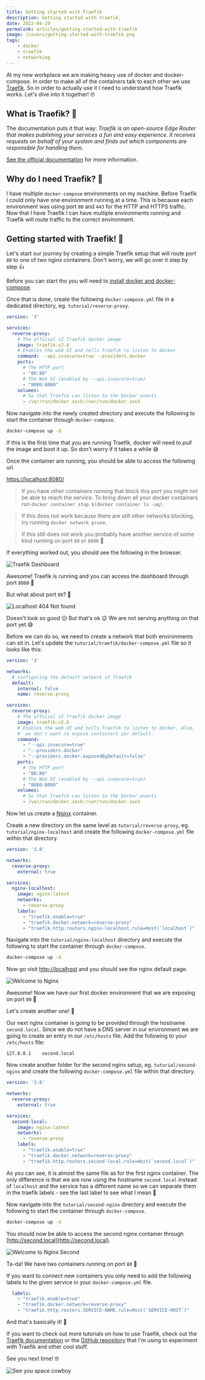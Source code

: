```yaml
---
title: Getting started with Traefik
description: Getting started with traefik.
date: 2022-04-29
permalink: articles/getting-started-with-traefik
image: /covers/getting-started-with-traefik.png
tags: 
    - docker
    - traefik
    - networking
---
```


At my new workplace we are making heavy use of docker and docker-compose. In order to make all of the containers talk to each other we use [Traefik](https://doc.traefik.io/traefik). So in order to actually use it I need to understand how Traefik works. Let's dive into it together! 🤓

<!-- more -->

## What is Traefik? 🤔

The documentation puts it that way: *Traefik is an open-source Edge Router that makes publishing your services a fun and easy experience. It receives requests on behalf of your system and finds out which components are responsible for handling them.*

[See the official documentation](https://doc.traefik.io/traefik/) for more information.

## Why do I need Traefik? 🤔

I have multiple `docker-compose` environments on my machine. Before Traefik I could only have one environment running at a time. This is because each environment was using port `80` and `443` for the HTTP and HTTPS traffic. Now that I have Traefik I can have multiple environments running and Traefik will route traffic to the correct environment.

## Getting started with Traefik! 🥳

Let's start our journey by creating a simple Traefik setup that will route port `80` to one of two nginx containers. Don't worry, we will go over it step by step 👍

Before you can start tho you will need to [install docker and docker-compose](https://thomasventurini.com/articles/install-docker-and-compose-in-ubuntu).

Once that is done, create the following `docker-compose.yml` file in a dedicated directory, eg. `tutorial/reverse-proxy`.

```yaml
version: '3'

services:
  reverse-proxy:
    # The official v2 Traefik docker image
    image: traefik:v2.6
    # Enables the web UI and tells Traefik to listen to docker
    command: --api.insecure=true --providers.docker
    ports:
      # The HTTP port
      - "80:80"
      # The Web UI (enabled by --api.insecure=true)
      - "8080:8080"
    volumes:
      # So that Traefik can listen to the Docker events
      - /var/run/docker.sock:/var/run/docker.sock
```

Now navigate into the newly created directory and execute the following to start the container through `docker-compose`.

```bash
docker-compose up -d
```

If this is the first time that you are running Traefik, docker will need to *pull* the image and boot it up. So don't worry if it takes a while 😅

Once the container are running, you should be able to access the following url.

[https://localhost:8080/](https://localhost:8080/)

> If you have other containers running that block this port you might not be able to reach the service. To bring down all your docker containers run `docker container stop $(docker container ls -aq)`.

> If this does not work because there are still other networks blocking, try running `docker network prune`.

> If this still does not work you probably have another service of some kind running on port `80` or `8080` 🙈

If everything worked out, you should see the following in the browser.

![Traefik Dashboard](./traefik-dashboard.png)

Awesome! Traefik is running and you can access the dashboard through port `8080` 🥳

But what about port `80`? 🤔

![Localhost 404 Not found](./localhost-404-not-found.png)

Doesn't look so good 😥 But that's ok 😉 We are not serving anything on that port yet 😅

Before we can do so, we need to create a network that both environments can sit in. Let's update the `tutorial/traefik/docker-compose.yml` file so it looks like this:

```yaml
version: '3'

networks:
  # configuring the default network of Traefik
  default:
    internal: false
    name: reverse-proxy

services:
  reverse-proxy:
    # The official v2 Traefik docker image
    image: traefik:v2.6
    # Enables the web UI and tells Traefik to listen to docker. Also, 
    #  we don't want to expose containers per default.
    command:
      - "--api.insecure=true"
      - "--providers.docker"
      - "--providers.docker.exposedByDefault=false"
    ports:
      # The HTTP port
      - "80:80"
      # The Web UI (enabled by --api.insecure=true)
      - "8080:8080"
    volumes:
      # So that Traefik can listen to the Docker events
      - /var/run/docker.sock:/var/run/docker.sock
```

Now let us create a [Nginx](https://nginx.org) container.

Create a new directory on the same level as `tutorial/reverse-proxy`, eg. `tutorial/nginx-localhost` and create the following `docker-compose.yml` file within that directory.

```yaml
version: '3.8'

networks:
  reverse-proxy:
    external: true

services:
  nginx-localhost:
    image: nginx:latest
    networks:
      - reverse-proxy
    labels:
      - "traefik.enable=true"
      - "traefik.docker.network=reverse-proxy"
      - "traefik.http.routers.nginx-localhost.rule=Host(`localhost`)"
```

Navigate into the `tutorial/nginx-localhost` directory and execute the following to start the container through `docker-compose`.

```bash
docker-compose up -d
```

Now go visit [http://localhost](http://localhost) and you should see the nginx default page.

![Welcome to Nginx](./welcome-to-nginx.png)

Awesome! Now we have our first docker environment that we are exposing on port `80` 🥳

Let's create another one! 🚀

Our next nginx container is going to be provided through the hostname `second.local`. Since we do not have a DNS server in our environment we are going to create an entry in our `/etc/hosts` file. Add the following to your `/etc/hosts` file:

```
127.0.0.1    second.local
```

Now create another folder for the second nginx setup, eg. `tutorial/second-nginx` and create the following `docker-compose.yml` file within that directory.

```yaml
version: '3.8'

networks:
  reverse-proxy:
    external: true

services:
  second-local:
    image: nginx:latest
    networks:
      - reverse-proxy
    labels:
      - "traefik.enable=true"
      - "traefik.docker.network=reverse-proxy"
      - "traefik.http.routers.second-local.rule=Host(`second.local`)"
```

As you can see, it is almost the same file as for the first nginx container. The only difference is that we are now using the hostname `second.local` instead of `localhost` and the service has a different name so we can separate them in the traefik labels - see the last label to see what I mean 🧐

Now navigate into the `tutorial/second-nginx` directory and execute the following to start the container through `docker-compose`.

```bash
docker-compose up -d
```

You should now be able to access the second nginx container through [http://second.local](http://second.local).

![Welcome to Nginx Second](./welcome-to-nginx-second.png)

Ta-da! We have two containers running on port `80` 🎉

If you want to connect new containers you only need to add the following labels to the given service in your `docker-compose.yml` file.

```yaml
  labels:
    - "traefik.enable=true"
    - "traefik.docker.network=reverse-proxy"
    - "traefik.http.routers.SERVICE-NAME.rule=Host(`SERVICE-HOST`)"
```

And that's basically it! 🎉

If you want to check out more tutorials on how to use Traefik, check out the [Traefik documentation](https://doc.traefik.io/traefik/) or the [GitHub repository](https://github.com/tjventurini/tutorials) that I'm using to experiment with Traefik and other cool stuff.

See you next time! 🤓

![See you space cowboy](https://c.tenor.com/RF9EdpqI_qIAAAAC/see-you-space-cowboy-cowboy-bebop.gif)